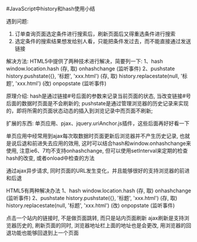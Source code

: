#JavaScript中history和hash使用小结

遇到问题: 
1. 订单查询页面选定条件进行搜索后，刷新页面后又得重选条件进行搜索
2. 选定条件的搜索结果想发给别人看，只能把条件发过去，而不能直接通过发送链接

解决方法:
HTML5中提供了两种技术进行解决，简要列一下:
1、hash
   window.location.hash (存, 取)
   onhashchange (监听事件)
2、pushstate
   history.pushstate({}, '标题', 'xxx.html') (存, 取)
   history.replacestate(null, '标题', 'xxx.html') (改)
   onpopstate (监听事件)

原理介绍: 
hash是通过链接#号后面的参数来记录当前页面的状态, 当改变链接#号后面的数据时页面是不会刷新的;
pushstate是通过管理浏览器的历史记录来实现的，即将所需的页面状态动态的插入到浏览记录中而页面不刷新;

扩展的东西:
单页应用、pjax、jquery.uriAnchor.js插件，这些后面再好好看一下


单页应用中经常用到ajax每次取数据时页面更新后浏览器并不产生历史记录, 也就是说后退和前进失去应用的效用, 这时可以结合hash和window.onhashchange来使用, 
注意ie6、7均不支持onhashchange, 但可以使用setInterval来定期的检查hash的改变, 或者onload中检查的方法

通过ajax异步请求, 同时页面的URL发生变化，并且能够很好的支持浏览器的前进和后退

HTML5有两种解决办法
1、hash
   window.location.hash (存, 取)
   onhashchange (监听事件)
2、pushstate
   history.pushstate({}, '标题', 'xxx.html') (存, 取)
   history.replacestate(null, '标题', 'xxx.html') (改)
   onpopstate (监听事件)

点击一个站内的链接时, 不是做页面跳转, 而只是站内页面刷新
ajax刷新是支持浏览器历史的, 刷新页面的同时, 浏览器地址栏上面的地址也是会更改, 用浏览器的回退功能也能够回退到上一个页面
